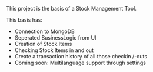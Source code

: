 This project is the basis of a Stock Management Tool.

This basis has:
- Connection to MongoDB
- Seperated BusinessLogic from UI
- Creation of Stock Items
- Checking Stock Items in and out
- Create a transaction history of all those checkin /-outs
- Coming soon: Multilanguage support through settings
